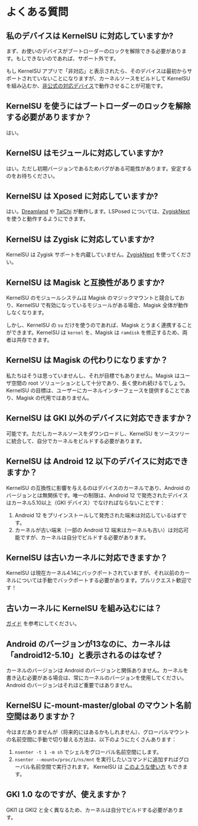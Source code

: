 # よくある質問

## 私のデバイスは KernelSU に対応していますか?

まず、お使いのデバイスがブートローダーのロックを解除できる必要があります。もしできないのであれば、サポート外です。

もし KernelSU アプリで「非対応」と表示されたら、そのデバイスは最初からサポートされていないことになりますが、カーネルソースをビルドして KernelSU を組み込むか、[非公式の対応デバイス](unofficially-support-devices)で動作させることが可能です。

## KernelSU を使うにはブートローダーのロックを解除する必要がありますか？

はい。

## KernelSU はモジュールに対応していますか?

はい。ただし初期バージョンであるためバグがある可能性があります。安定するのをお待ちください。

## KernelSU は Xposed に対応していますか?

はい。[Dreamland](https://github.com/canyie/Dreamland) や [TaiChi](https://taichi.cool) が動作します。LSPosed については、[ZygiskNext](https://github.com/Dr-TSNG/ZygiskNext) を使うと動作するようにできます。

## KernelSU は Zygisk に対応していますか?

KernelSU は Zygisk サポートを内蔵していません。[ZygiskNext](https://github.com/Dr-TSNG/ZygiskNext) を使ってください。

## KernelSU は Magisk と互換性がありますか?

KernelSU のモジュールシステムは Magisk のマジックマウントと競合しており、KernelSU で有効になっているモジュールがある場合、Magisk 全体が動作しなくなります。

しかし、KernelSU の `su` だけを使うのであれば、Magisk とうまく連携することができます。KernelSU は `kernel` を、Magisk は `ramdisk` を修正するため、両者は共存できます。

## KernelSU は Magisk の代わりになりますか？

私たちはそうは思っていませんし、それが目標でもありません。Magisk はユーザ空間の root ソリューションとして十分であり、長く使われ続けるでしょう。KernelSU の目標は、ユーザーにカーネルインターフェースを提供することであり、Magisk の代用ではありません。

## KernelSU は GKI 以外のデバイスに対応できますか？

可能です。ただしカーネルソースをダウンロードし、KernelSU をソースツリーに統合して、自分でカーネルをビルドする必要があります。

## KernelSU は Android 12 以下のデバイスに対応できますか？

KernelSU の互換性に影響を与えるのはデバイスのカーネルであり、Android のバージョンとは無関係です。唯一の制限は、Android 12 で発売されたデバイスはカーネル5.10以上（GKI デバイス）でなければならないことです：

1. Android 12 をプリインストールして発売された端末は対応しているはずです。
2. カーネルが古い端末（一部の Android 12 端末はカーネルも古い）は対応可能ですが、カーネルは自分でビルドする必要があります。

## KernelSU は古いカーネルに対応できますか？

KernelSU は現在カーネル4.14にバックポートされていますが、それ以前のカーネルについては手動でバックポートする必要があります。プルリクエスト歓迎です！

## 古いカーネルに KernelSU を組み込むには？

[ガイド](../../guide/how-to-integrate-for-non-gki) を参考にしてください。

## Android のバージョンが13なのに、カーネルは「android12-5.10」と表示されるのはなぜ？

カーネルのバージョンは Android のバージョンと関係ありません。カーネルを書き込む必要がある場合は、常にカーネルのバージョンを使用してください。Android のバージョンはそれほど重要ではありません。

## KernelSU に-mount-master/global のマウント名前空間はありますか？

今はまだありませんが（将来的にはあるかもしれません）、グローバルマウントの名前空間に手動で切り替える方法は、以下のようにたくさんあります：

1. `nsenter -t 1 -m sh` でシェルをグローバル名前空間にします。
2. `nsenter --mount=/proc/1/ns/mnt` を実行したいコマンドに追加すればグローバル名前空間で実行されます。 KernelSU は [このような使い方](https://github.com/georgiehendricks323/KernelSU-umount/blob/77056a710073d7a5f7ee38f9e77c9fd0b3256576/manager/app/src/main/java/me/weishu/kernelsu/ui/util/KsuCli.kt#L115) もできます。

## GKI 1.0 なのですが、使えますか？

GKI1 は GKI2 と全く異なるため、カーネルは自分でビルドする必要があります。
